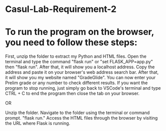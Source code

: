 # Casul-Lab-Requirement-2
# To run the program on the browser, you need to follow these steps:
<!--Instructions-->
First, unzip the folder to extract my Python and HTML files. 
Open the terminal and type the command "flask run" or "set FLASK_APP=app.py" then "flask run".
After that, it will show you a localhost address.
Copy the address and paste it on your browser's web address search bar.
After that, it will show you my website named "GradeGlide".
You can now enter your Prelim grade or any number to check different results.
If you want the program to stop running, just simply go back to VSCode's terminal and type CTRL + C to end the program then close the tab on your browser.

OR

Unzip the folder.
Navigate to the folder using the terminal or command prompt.
"flask run."
Access the HTML files through the browser by visiting the URL where Flask is running.
<!--Instructions Complete-->
